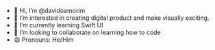 - 👋 Hi, I’m @davidoamorim
- 👀 I’m interested in creating digital product and make visually exciting.
- 🌱 I’m currently learning Swift UI
- 💞️ I’m looking to collaborate on learning how to code
- 😄 Pronouns: He/Him



<!---
davidoamorim/davidoamorim is a ✨ special ✨ repository because its `README.md` (this file) appears on your GitHub profile.
You can click the Preview link to take a look at your changes.
--->
